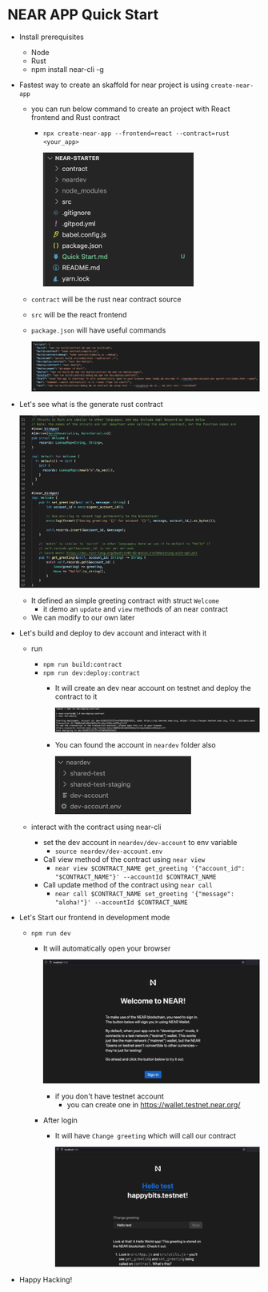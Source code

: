 NEAR APP Quick Start
===========
- Install prerequisites
   - Node
   - Rust
   - npm install near-cli -g
- Fastest way to create an skaffold for near project is using `create-near-app`
   - you can run below command to create an project with React frontend and Rust contract
      - `npx create-near-app --frontend=react --contract=rust <your_app>`
      
         ![](images/project_structure.png)

   - `contract` will be the rust near contract source
   - `src` will be the react frontend
   - `package.json` will have useful commands
   
      ![](images/commands.png)

- Let's see what is the generate rust contract

   ![](images/contract.png)
   
   - It defined an simple greeting contract with struct `Welcome`
      - it demo an `update` and `view` methods of an near contract
   - We can modify to our own later
- Let's build and deploy to dev account and interact with it
   - run
      - `npm run build:contract`
      - `npm run dev:deploy:contract`
         - It will create an dev near account on testnet and deploy the contract to it
         
            ![](images/deploy.png)

         - You can found the account in `neardev` folder also
         
            ![](images/neardev.png)

   - interact with the contract using near-cli
      - set the dev account in `neardev/dev-account` to env variable 
         - `source neardev/dev-account.env`
      - Call view method of the contract using `near view`
         - `near view $CONTRACT_NAME get_greeting '{"account_id": "$CONTRACT_NAME"}' --accountId $CONTRACT_NAME`
      - Call update method of the contract using `near call`
         - `near call $CONTRACT_NAME set_greeting '{"message": "aloha!"}' --accountId $CONTRACT_NAME`
- Let's Start our frontend in development mode
   - `npm run dev`
      - It will automatically open your browser
      
         ![](images/frontend.png)         
         - if you don't have testnet account
            - you can create one in https://wallet.testnet.near.org/
      - After login
         - It will have `Change greeting` which will call our contract

            ![](images/frontend_2.png)
- Happy Hacking!
